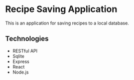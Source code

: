 # Recipe Saving Application

This is an application for saving recipes to a local database.

## Technologies

 - RESTful API
 - Sqlite
 - Express
 - React
 - Node.js
